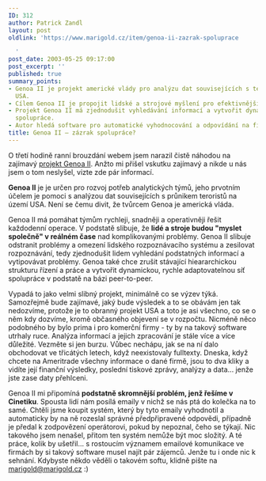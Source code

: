 ```yaml
---
ID: 312
author: Patrick Zandl
layout: post
oldlink: 'https://www.marigold.cz/item/genoa-ii-zazrak-spoluprace

  '
post_date: 2003-05-25 09:17:00
post_excerpt: ''
published: true
summary_points:
- Genoa II je projekt americké vlády pro analýzu dat souvisejících s terorismem v
  USA.
- Cílem Genoa II je propojit lidské a strojové myšlení pro efektivnější řešení problémů.
- Projekt Genoa II má zjednodušit vyhledávání informací a vytvořit dynamickou síť
  spolupráce.
- Autor hledá software pro automatické vyhodnocování a odpovídání na firemní emaily.
title: Genoa II – zázrak spolupráce?
---
```


<p>
O třetí hodině ranní brouzdání webem jsem narazil čistě náhodou na zajímavý <A href="http://www.darpa.mil/iao/GenoaII.htm" target=_blank>projekt Genoa II</A>. Anžto mi přišel vskutku zajímavý a nikde u nás jsem o tom neslyšel, vizte zde pár informací. </p>

<p>
<STRONG>Genoa II</STRONG> je je určen pro rozvoj potřeb analytických týmů, jeho prvotním účelem je pomoci s analýzou dat souvisejících s průnikem teroristů na území USA. Není se čemu divit, že tvůrcem Genoa je americká vláda. </p>

<p>
Genoa II má pomáhat týmům rychleji, snadněji a operativněji řešit každodenní operace. V podstatě slibuje, že <STRONG>lidé a stroje budou "myslet společně" v reálném čase</STRONG> nad komplikovanými problémy. Genoa II slibuje odstranit problémy a omezení lidského rozpoznávacího systému a zesilovat rozpoznávání, tedy zjednodušit lidem vyhledání podstatných informací a vytipovávat problémy. Genoa také chce zrušit stávající hieararchickou strukturu řízení a práce a vytvořit dynamickou, rychle adaptovatelnou síť spolupráce v podstatě na bázi peer-to-peer.</p>

<p>
Vypadá to jako velmi slibný projekt, minimálně co se výzev týká. Samozřejmě bude zajímavé, jaký bude výsledek a to se obávám jen tak nedozvíme, protože je to obranný projekt USA a toto je asi všechno, co se o něm kdy dozvíme, kromě občasného objevení se v rozpočtu. Nicméně něco podobného by bylo prima i pro komerční firmy - ty by na takový software utrhaly ruce. Analýza informací a jejich zpracování je stále více a více důležité. Vezměte si jen burzu. Vůbec nechápu, jak se na ní dalo obchodovat ve třicátých letech, když neexistovaly fulltexty. Dneska, když chcete na Ameritrade všechny informace o dané firmě, jsou to dva kliky a vidíte její finanční výsledky, poslední tiskové zprávy, analýzy a data... jenže jste zase daty přehlceni. </p>

<p>
Genoa II mi připomíná <STRONG>podstatně skromnější problém, jenž řešíme v Cinetiku</STRONG>. Spousta lidí nám posílá emaily v nichž se nás ptá do kolečka na to samé. Chtěli jsme koupit systém, který by tyto emaily vyhodnotil a automaticky by na ně rozeslal správné předpřipravené odpovědi, případně je předal k zodpovězení operátorovi, pokud by nepoznal, čeho se týkají. Nic takového jsem nenašel, přitom ten systém nemůže být moc složitý. A té práce, kolik by ušetřil... s rostoucím významem emailové komunikace ve firmách by si takový software musel najít pár zájemců. Jenže tu i onde nic k sehnání. Kdybyste někdo věděli o takovém softu, klidně pište na <A href="mailto:marigold@marigold.cz">marigold@marigold.cz</A> :)</p>